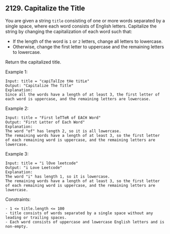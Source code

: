 ## 2129. Capitalize the Title

You are given a string `title` consisting of one or more words separated by a single space, where each word consists of English letters. Capitalize the string by changing the capitalization of each word such that:

- If the length of the word is `1` or `2` letters, change all letters to lowercase.
- Otherwise, change the first letter to uppercase and the remaining letters to lowercase.

Return the capitalized title.

Example 1:

```
Input: title = "capiTalIze tHe titLe"
Output: "Capitalize The Title"
Explanation:
Since all the words have a length of at least 3, the first letter of each word is uppercase, and the remaining letters are lowercase.
```

Example 2:

```
Input: title = "First leTTeR of EACH Word"
Output: "First Letter of Each Word"
Explanation:
The word "of" has length 2, so it is all lowercase.
The remaining words have a length of at least 3, so the first letter of each remaining word is uppercase, and the remaining letters are lowercase.
```

Example 3:

```
Input: title = "i lOve leetcode"
Output: "i Love Leetcode"
Explanation:
The word "i" has length 1, so it is lowercase.
The remaining words have a length of at least 3, so the first letter of each remaining word is uppercase, and the remaining letters are lowercase.
```

Constraints:

```
- 1 <= title.length <= 100
- title consists of words separated by a single space without any leading or trailing spaces.
- Each word consists of uppercase and lowercase English letters and is non-empty.
```
